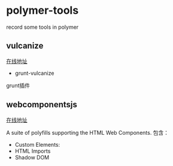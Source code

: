 polymer-tools
============

record some tools in polymer

## vulcanize

[在线地址](https://github.com/Polymer/vulcanize)

* grunt-vulcanize

grunt插件


## webcomponentsjs

[在线地址](https://github.com/webcomponents/webcomponentsjs)

A suite of polyfills supporting the HTML Web Components. 包含：

* Custom Elements:
* HTML Imports
* Shadow DOM

